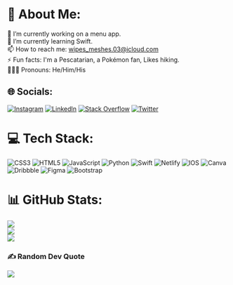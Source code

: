 # 💫 About Me:
🔭 I’m currently working on a menu app.<br>🌱 I’m currently learning Swift.<br>📫 How to reach me: wipes_meshes.03@icloud.com<br>⚡ Fun facts: I'm a Pescatarian, a Pokémon fan, Likes hiking.<br>🧔🏻‍♂️  Pronouns: He/Him/His


## 🌐 Socials:
[![Instagram](https://img.shields.io/badge/Instagram-%23E4405F.svg?logo=Instagram&logoColor=white)](https://instagram.com/martinflischman) [![LinkedIn](https://img.shields.io/badge/LinkedIn-%230077B5.svg?logo=linkedin&logoColor=white)](https://linkedin.com/in/martinflischman) [![Stack Overflow](https://img.shields.io/badge/-Stackoverflow-FE7A16?logo=stack-overflow&logoColor=white)](https://stackoverflow.com/users/11690271) [![Twitter](https://img.shields.io/badge/Twitter-%231DA1F2.svg?logo=Twitter&logoColor=white)](https://twitter.com/MartinFlischman) 

# 💻 Tech Stack:
![CSS3](https://img.shields.io/badge/css3-%231572B6.svg?style=flat&logo=css3&logoColor=white) ![HTML5](https://img.shields.io/badge/html5-%23E34F26.svg?style=flat&logo=html5&logoColor=white) ![JavaScript](https://img.shields.io/badge/javascript-%23323330.svg?style=flat&logo=javascript&logoColor=%23F7DF1E) ![Python](https://img.shields.io/badge/python-3670A0?style=flat&logo=python&logoColor=ffdd54) ![Swift](https://img.shields.io/badge/swift-F54A2A?style=flat&logo=swift&logoColor=white) ![Netlify](https://img.shields.io/badge/netlify-%23000000.svg?style=flat&logo=netlify&logoColor=#00C7B7) ![IOS](https://img.shields.io/badge/IOS-%2320232a.svg?style=flat&logo=apple&logoColor=white) ![Canva](https://img.shields.io/badge/Canva-%2300C4CC.svg?style=flat&logo=Canva&logoColor=white) ![Dribbble](https://img.shields.io/badge/Dribbble-EA4C89?style=flat&logo=dribbble&logoColor=white) 	![Figma](https://img.shields.io/badge/figma-%23F24E1E.svg?style=flat&logo=figma&logoColor=white) ![Bootstrap](https://img.shields.io/badge/bootstrap-%23563D7C.svg?style=flat&logo=bootstrap&logoColor=white)
# 📊 GitHub Stats:
![](https://github-readme-stats.vercel.app/api?username=MartinFlischman&theme=dark&hide_border=true&include_all_commits=false&count_private=false)<br/>
![](https://github-readme-streak-stats.herokuapp.com/?user=MartinFlischman&theme=dark&hide_border=true)<br/>
![](https://github-readme-stats.vercel.app/api/top-langs/?username=MartinFlischman&theme=dark&hide_border=true&include_all_commits=false&count_private=false&layout=compact)

### ✍️ Random Dev Quote
![](https://quotes-github-readme.vercel.app/api?type=horizontal&theme=radical)

<!-- Proudly created with GPRM ( https://gprm.itsvg.in ) -->

